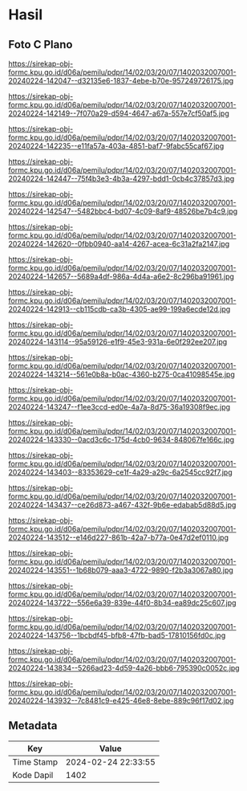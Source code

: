 # Hasil

## Foto C Plano

https://sirekap-obj-formc.kpu.go.id/d06a/pemilu/pdpr/14/02/03/20/07/1402032007001-20240224-142047--d32135e6-1837-4ebe-b70e-957249726175.jpg

https://sirekap-obj-formc.kpu.go.id/d06a/pemilu/pdpr/14/02/03/20/07/1402032007001-20240224-142149--7f070a29-d594-4647-a67a-557e7cf50af5.jpg

https://sirekap-obj-formc.kpu.go.id/d06a/pemilu/pdpr/14/02/03/20/07/1402032007001-20240224-142235--e11fa57a-403a-4851-baf7-9fabc55caf67.jpg

https://sirekap-obj-formc.kpu.go.id/d06a/pemilu/pdpr/14/02/03/20/07/1402032007001-20240224-142447--75f4b3e3-4b3a-4297-bdd1-0cb4c37857d3.jpg

https://sirekap-obj-formc.kpu.go.id/d06a/pemilu/pdpr/14/02/03/20/07/1402032007001-20240224-142547--5482bbc4-bd07-4c09-8af9-48526be7b4c9.jpg

https://sirekap-obj-formc.kpu.go.id/d06a/pemilu/pdpr/14/02/03/20/07/1402032007001-20240224-142620--0fbb0940-aa14-4267-acea-6c31a2fa2147.jpg

https://sirekap-obj-formc.kpu.go.id/d06a/pemilu/pdpr/14/02/03/20/07/1402032007001-20240224-142657--5689a4df-986a-4d4a-a6e2-8c296ba91961.jpg

https://sirekap-obj-formc.kpu.go.id/d06a/pemilu/pdpr/14/02/03/20/07/1402032007001-20240224-142913--cb115cdb-ca3b-4305-ae99-199a6ecde12d.jpg

https://sirekap-obj-formc.kpu.go.id/d06a/pemilu/pdpr/14/02/03/20/07/1402032007001-20240224-143114--95a59126-e1f9-45e3-931a-6e0f292ee207.jpg

https://sirekap-obj-formc.kpu.go.id/d06a/pemilu/pdpr/14/02/03/20/07/1402032007001-20240224-143214--561e0b8a-b0ac-4360-b275-0ca41098545e.jpg

https://sirekap-obj-formc.kpu.go.id/d06a/pemilu/pdpr/14/02/03/20/07/1402032007001-20240224-143247--f1ee3ccd-ed0e-4a7a-8d75-36a19308f9ec.jpg

https://sirekap-obj-formc.kpu.go.id/d06a/pemilu/pdpr/14/02/03/20/07/1402032007001-20240224-143330--0acd3c6c-175d-4cb0-9634-848067fe166c.jpg

https://sirekap-obj-formc.kpu.go.id/d06a/pemilu/pdpr/14/02/03/20/07/1402032007001-20240224-143403--83353629-ce1f-4a29-a29c-6a2545cc92f7.jpg

https://sirekap-obj-formc.kpu.go.id/d06a/pemilu/pdpr/14/02/03/20/07/1402032007001-20240224-143437--ce26d873-a467-432f-9b6e-edabab5d88d5.jpg

https://sirekap-obj-formc.kpu.go.id/d06a/pemilu/pdpr/14/02/03/20/07/1402032007001-20240224-143512--e146d227-861b-42a7-b77a-0e47d2ef0110.jpg

https://sirekap-obj-formc.kpu.go.id/d06a/pemilu/pdpr/14/02/03/20/07/1402032007001-20240224-143551--1b68b079-aaa3-4722-9890-f2b3a3067a80.jpg

https://sirekap-obj-formc.kpu.go.id/d06a/pemilu/pdpr/14/02/03/20/07/1402032007001-20240224-143722--556e6a39-839e-44f0-8b34-ea89dc25c607.jpg

https://sirekap-obj-formc.kpu.go.id/d06a/pemilu/pdpr/14/02/03/20/07/1402032007001-20240224-143756--1bcbdf45-bfb8-47fb-bad5-17810156fd0c.jpg

https://sirekap-obj-formc.kpu.go.id/d06a/pemilu/pdpr/14/02/03/20/07/1402032007001-20240224-143834--5266ad23-4d59-4a26-bbb6-795390c0052c.jpg

https://sirekap-obj-formc.kpu.go.id/d06a/pemilu/pdpr/14/02/03/20/07/1402032007001-20240224-143932--7c8481c9-e425-46e8-8ebe-889c96f17d02.jpg


## Metadata

| Key        | Value               |
| ---------- | ------------------- |
| Time Stamp | 2024-02-24 22:33:55 |
| Kode Dapil | 1402                |



